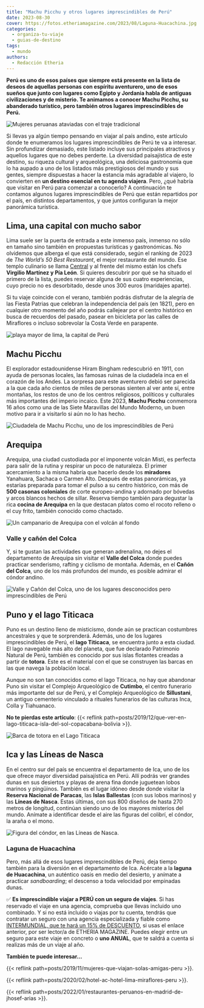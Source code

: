 ```yaml
---
title: "Machu Picchu y otros lugares imprescindibles de Perú"
date: 2023-08-30
cover: https://fotos.etheriamagazine.com/2023/08/Laguna-Huacachina.jpg
categories: 
  - organiza-tu-viaje
  - guias-de-destino
tags: 
  - mundo
authors: 
  - Redacción Etheria
---
```


**Perú es uno de esos países que siempre está presente en la lista de deseos de aquellas 
personas con espíritu aventurero, uno de esos sueños que junto con lugares como Egipto y 
Jordania habla de antiguas civilizaciones y de misterio. Te animamos a conocer Machu 
Picchu, su abanderado turístico, pero también otros lugares imprescindibles de Perú.** 

![Mujeres peruanas ataviadas con el traje tradicional](https://fotos.etheriamagazine.com/2023/08/mujeres-peru-viajes.jpg "La cultura y el folclore son una atractivo añadido en Perú. © Deb Dowd")

Si llevas ya algún tiempo pensando en viajar al país andino, este artículo donde te 
enumeramos los lugares imprescindibles de Perú te va a interesar. Sin profundizar 
demasiado, este listado incluye sus principales atractivos y aquellos lugares que no 
debes perderte. La diversidad paisajística de este destino, su riqueza cultural y 
arqueológica, una deliciosa gastronomía que lo ha aupado a uno de los listados más 
prestigiosos del mundo y sus gentes, siempre dispuestas a hacer la estancia más 
agradable al viajero, lo convierten en **un destino esencial en tu agenda viajera**. 
Pero, ¿qué habría que visitar en Perú para comenzar a conocerlo? A continuación te 
contamos algunos lugares imprescindibles de Perú que están repartidos por el país, en 
distintos departamentos, y que juntos configuran la mejor panorámica turística. 

## Lima, una capital con mucho sabor

Lima suele ser la puerta de entrada a este inmenso país, inmenso no sólo en tamaño sino 
también en propuestas turísticas y gastronómicas. No olvidemos que alberga el que está 
considerado, según el ranking de 2023 de _The World’s 50 Best Restaurant_, el mejor 
restaurante del mundo. Ese templo culinario se llama 
[Central](https://centralrestaurante.com.pe/) y al frente del mismo están los chefs 
**Virgilio Martínez y Pía León**. Si quieres descubrir por qué se ha situado el primero 
de la lista, puedes reservar alguna de sus cuatro experiencias, cuyo precio no es 
desorbitado, desde unos 300 euros (maridajes aparte). 

Si tu viaje coincide con el verano, también podrás disfrutar de la alegría de las Fiesta 
Patrias que celebran la independencia del país (en 1821), pero en cualquier otro momento 
del año podrás callejear por el centro histórico en busca de recuerdos del pasado, 
pasear en bicicleta por las calles de Miraflores o incluso sobrevolar la Costa Verde en 
parapente. 

![playa mayor de lima, la capital de Perú](https://fotos.etheriamagazine.com/2023/08/lima-peru.jpg "Plaza Mayor de Lima. © Karina Mendoza/ Promperú")

## Machu Picchu

El explorador estadounidense Hiram Bingham redescubrió en 1911, con ayuda de personas 
locales, las famosas ruinas de la ciudadela inca en el corazón de los Andes. La sorpresa 
para este aventurero debió ser parecida a la que cada año cientos de miles de personas 
sienten al ver ante sí, entre montañas, los restos de uno de los centros religiosos, 
políticos y culturales más importantes del imperio incaico. Este 2023, **Machu Picchu** 
conmemora 16 años como una de las Siete Maravillas del Mundo Moderno, un buen motivo 
para ir a visitarlo si aún no lo has hecho. 

![Ciudadela de Machu Picchu, uno de los imprescindibles de Perú](https://fotos.etheriamagazine.com/2023/08/machupicchu.jpg "Ciudadela de Machu Picchu. © Wells Baum")

## Arequipa

Arequipa, una ciudad custodiada por el imponente volcán Misti, es perfecta para salir de 
la rutina y respirar un poco de naturaleza. El primer acercamiento a la misma habría que 
hacerlo desde los **miradores** Yanahuara, Sachaca o Carmen Alto. Después de estas 
panorámicas, ya estarías preparada para tomar el pulso a su centro histórico, con más de 
**500 casonas coloniales** de corte europeo-andina y adornado por bóvedas y arcos 
blancos hechos de sillar. Reserva tiempo también para degustar la rica **cocina de 
Arequipa** en la que destacan platos como el rocoto relleno o el cuy frito, también 
conocido como chactado. 

![Un campanario de Arequipa con el volcán al fondo](https://fotos.etheriamagazine.com/2023/08/arequipa-volcan-peru.jpg "Arequipa, con el omnipresente volcán Misti. © Megan Kotlus")

### Valle y cañón del Colca

Y, si te gustan las actividades que generan adrenalina, no dejes el departamento de 
Arequipa sin visitar el **Valle del Colca** donde puedes practicar senderismo, rafting y 
ciclismo de montaña. Además, en el **Cañón del Colca**, uno de los más profundos del 
mundo, es posible admirar el cóndor andino. 

![Valle y Cañón del Colca, uno de los lugares desconocidos pero imprescindibles de Perú](https://fotos.etheriamagazine.com/2023/08/Valle-Canon-Colca.jpg "Valle y Cañón del Colca. © Gihan Tubbeh/ Promperú")

## Puno y el lago Titicaca

Puno es un destino lleno de misticismo, donde aún se practican costumbres ancestrales y 
que te sorprenderá. Además, uno de los lugares imprescindibles de Perú, el **lago 
Titicaca**, se encuentra junto a esta ciudad. El lago navegable más alto del planeta, 
que fue declarado Patrimonio Natural de Perú, también es conocido por sus islas 
flotantes creadas a partir de **totora**. Este es el material con el que se construyen 
las barcas en las que navega la población local. 

Aunque no son tan conocidos como el lago Titicaca, no hay que abandonar Puno sin visitar 
el Complejo Arqueológico de **Cutimbo**, el centro funerario más importante del sur de 
Perú, y el Complejo Arqueológico de **Sillustani**, un antiguo cementerio vinculado a 
rituales funerarios de las culturas Inca, Colla y Tiahuanaco. 

**No te pierdas este artículo**: {{< reflink 
path=posts/2019/12/que-ver-en-lago-titicaca-isla-del-sol-copacabana-bolivia >}}. 

![Barca de totora en el Lago Titicaca](https://fotos.etheriamagazine.com/2023/08/lago-titicada-barca-totora.jpg "Lago Titicaca. © William Reis")

## Ica y las Líneas de Nasca

En el centro sur del país se encuentra el departamento de Ica, uno de los que ofrece 
mayor diversidad paisajística en Perú. Allí podrás ver grandes dunas en sus desiertos y 
playas de arena fina donde juguetean lobos marinos y pingüinos. También es el lugar 
idóneo desde donde visitar la **Reserva Nacional de Paracas**, las **Islas Ballestas** 
(con sus lobos marinos) y las **Líneas de Nasca**. Estas últimas, con sus 800 diseños de 
hasta 270 metros de longitud, continúan siendo uno de los mayores misterios del mundo. 
Anímate a identificar desde el aire las figuras del colibrí, el cóndor, la araña o el 
mono. 

![Figura del cóndor, en las Líneas de Nasca.](https://fotos.etheriamagazine.com/2023/08/lineas-nasca-peru.jpg "Figura del cóndor, en las Líneas de Nasca.")

### Laguna de Huacachina

Pero, más allá de esos lugares imprescindibles de Perú, deja tiempo también para la 
diversión en el departamento de Ica. Acércate a la **laguna de Huacachina**, un 
auténtico oasis en medio del desierto, y anímate a practicar _sandboarding_; el descenso 
a toda velocidad por empinadas dunas. 

✅ **Es imprescindible viajar a PERÚ con un seguro de viajes**. Si has reservado el viaje 
en una agencia, comprueba que llevas incluido uno combinado. Y si no está incluido o 
viajas por tu cuenta, tendrás que contratar un seguro con una agencia especializada y 
fiable como [INTERMUNDIAL, que te hará un 15% de 
DESCUENTO](https://clk.tradedoubler.com/click?p=281568&a=3132464&url=https%3A%2F%2Fwww.intermundial.es%2Fafiliados%2Fseguros-de-viaje-recomendado%3Ftduid%3Da2505c6202eb9ec08ada064bcce8aa48%26utm_source%3DTradedoubler%26utm_medium%3D1%26utm_campaign%3DGeneral%26utm_content%3D3132464%26utm_term%3D3132464), 
si usas el enlace anterior, por ser lector/a de ETHERIA MAGAZINE. Puedes elegir entre un 
seguro para este viaje en concreto o **uno ANUAL**, que te saldrá a cuenta si realizas 
más de un viaje al año. 

**También te puede interesar...** 

{{< reflink path=posts/2019/11/mujeres-que-viajan-solas-amigas-peru >}}. 

{{< reflink path=posts/2020/02/hotel-ac-hotel-lima-miraflores-peru >}}. 

{{< reflink path=posts/2022/01/restaurantes-peruanos-en-madrid-de-jhosef-arias >}}.
